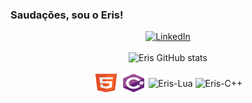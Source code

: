 ###  Saudações, sou o Eris!
<div align="center">
  <a href="https://www.linkedin.com/in/eris-emanoel-ribeiro-silva-b66549242/" target="_blank">
    <img src="https://img.shields.io/badge/-LinkedIn-%230077B5?style=for-the-badge&logo=linkedin&logoColor=white" alt="LinkedIn">
  </a>
</div>
<br>
<div align="center">
  <img src="https://github-readme-stats.vercel.app/api?username=ErisSilvar&show_icons=true&theme=dark" alt="Eris GitHub stats">
</div>
<br>
<div align="center">
  <img align="center" alt="Eris-HTML" height="30" width="40" src="https://raw.githubusercontent.com/devicons/devicon/master/icons/html5/html5-original.svg">
  <img align="center" alt="Eris-Csharp" height="30" width="40" src="https://raw.githubusercontent.com/devicons/devicon/master/icons/csharp/csharp-original.svg">
  <img align="center" alt="Eris-Lua" height="30" width="30" src="https://upload.wikimedia.org/wikipedia/commons/thumb/c/cf/Lua-Logo.svg/640px-Lua-Logo.svg.png">
  <img align="center" alt="Eris-C++" height="30" width="30" src="https://www.alura.com.br/artigos/assets/formacao-linguagem-c-plus-plus/img-01.png">
</div>
